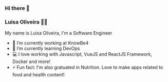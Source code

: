 ### Hi there 👋

### Luisa Oliveira 👩‍💻


My name is Luisa Oliveira, I'm a Software Engineer

- 🔭 I’m currently working at KnowBe4
- 🌱 I’m currently learning DevOps
- 💻 I love working with Javascript, VueJS and ReactJS Framework, Docker and more!
- ⚡ Fun fact: I'm also gratuated in Nutrition. Love to make apps related to food and health content!
